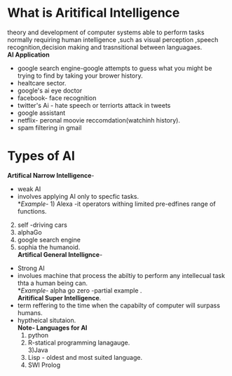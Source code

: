 # What is Aritifical Intelligence 
theory and development of computer systems able to perform tasks normally requiring human intelligence ,such as visual perception ,speech recognition,decision making and trasnsitional between languagaes.<br/>
**AI Application**
+ google search engine-google attempts to guess what you might be trying to find by taking your brower history.<br/>
+ healtcare sector.<br/>
+ google's ai eye doctor<br/>
+ facebook- face recognition<br/>
+ twitter's Ai - hate speech or terriorts attack  in tweets<br/>
+ google assistant <br/>
+ netflix- peronal moovie reccomdation(watchinh history).<br/>
+ spam filtering in gmail<br/>
# Types of AI
**Artifical Narrow Intelligence**-
+ weak AI<br/>
+ involves applying AI only to specfic tasks.<br/>
**Example*- 1) Alexa -it operators withing limited pre-edfines range of functions.<br/>
2) self -driving cars<br/>
3) alphaGo <br/>
4) google search engine<br/>
5) sophia the humanoid.<br/>
**Artifical General Intellignce**-<br/>
+ Strong AI <br/>
+ involues machine that process the abiltiy to perform any intellecual task thta a human being can.<br/>
**Example*- alpha go zero -partial example .<br/>
**Aritifical Super Intelligence**.<br/>
+ term reffering to the time when the capabilty of computer will surpass humans.<br/>
+ hyptheical situtaion.<br/> 
**Note- Languages for AI**
  1) python<br/>
  2) R-statical programming lanagauge.<br/>
  3)Java <br/>
  4) Lisp - oldest and most suited language.<br/>
  5) SWI Prolog
